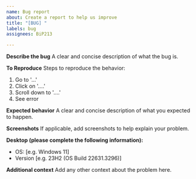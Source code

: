 ```yaml
---
name: Bug report
about: Create a report to help us improve
title: "[BUG] "
labels: bug
assignees: BiP213

---
```


**Describe the bug**
A clear and concise description of what the bug is.

**To Reproduce**
Steps to reproduce the behavior:
1. Go to '...'
2. Click on '....'
3. Scroll down to '....'
4. See error

**Expected behavior**
A clear and concise description of what you expected to happen.

**Screenshots**
If applicable, add screenshots to help explain your problem.

**Desktop (please complete the following information):**
 - OS: [e.g. Windows 11]
 - Version [e.g. 23H2 (OS Build 22631.3296)]

**Additional context**
Add any other context about the problem here.
